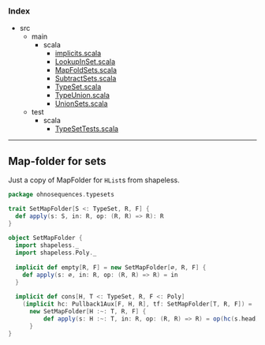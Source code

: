 ### Index

+ src
  + main
    + scala
      + [implicits.scala](implicits.md)
      + [LookupInSet.scala](LookupInSet.md)
      + [MapFoldSets.scala](MapFoldSets.md)
      + [SubtractSets.scala](SubtractSets.md)
      + [TypeSet.scala](TypeSet.md)
      + [TypeUnion.scala](TypeUnion.md)
      + [UnionSets.scala](UnionSets.md)
  + test
    + scala
      + [TypeSetTests.scala](../../test/scala/TypeSetTests.md)

------

## Map-folder for sets 
    
Just a copy of MapFolder for `HList`s from shapeless.


```scala
package ohnosequences.typesets

trait SetMapFolder[S <: TypeSet, R, F] {
  def apply(s: S, in: R, op: (R, R) => R): R 
}
  
object SetMapFolder {
  import shapeless._
  import shapeless.Poly._
  
  implicit def empty[R, F] = new SetMapFolder[∅, R, F] {
    def apply(s: ∅, in: R, op: (R, R) => R) = in
  }
  
  implicit def cons[H, T <: TypeSet, R, F <: Poly]
    (implicit hc: Pullback1Aux[F, H, R], tf: SetMapFolder[T, R, F]) =
      new SetMapFolder[H :~: T, R, F] {
          def apply(s: H :~: T, in: R, op: (R, R) => R) = op(hc(s.head), tf(s.tail, in, op))
      }
}

```

